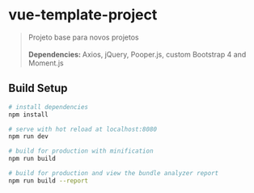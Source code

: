 # vue-template-project

> Projeto base para novos projetos<br /><br />
> <b>Dependencies: </b> Axios, jQuery, Pooper.js, custom Bootstrap 4 and Moment.js

## Build Setup

``` bash
# install dependencies
npm install

# serve with hot reload at localhost:8080
npm run dev

# build for production with minification
npm run build

# build for production and view the bundle analyzer report
npm run build --report
```
